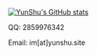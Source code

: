 [![YunShu's GitHub stats](https://github-readme-stats.vercel.app/api?username=Selflocking)](https://github.com/anuraghazra/github-readme-stats)

QQ: 2859976342

Email: im[at]yunshu.site
